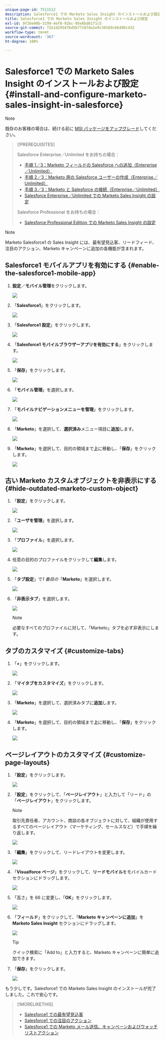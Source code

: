```yaml
---
unique-page-id: 7511512
description: Salesforce1 での Marketo Sales Insight のインストールおよび設定 - Marketo ドキュメント - 製品ドキュメント
title: Salesforce1 での Marketo Sales Insight のインストールおよび設定
exl-id: 9f26e90b-3199-4ef8-92bc-95e8bd81f1c5
source-git-commit: 72e1d29347bd5b77107da1e9c30169cb6490c432
workflow-type: tm+mt
source-wordcount: '367'
ht-degree: 100%

---
```


# Salesforce1 での Marketo Sales Insight のインストールおよび設定 {#install-and-configure-marketo-sales-insight-in-salesforce}

>[!NOTE]
>
>既存のお客様の場合は、続ける前に [MSI パッケージをアップグレード](/help/marketo/product-docs/marketo-sales-insight/msi-for-salesforce/upgrading/upgrading-your-msi-package.md)してください。

>[!PREREQUISITES]
>
>Salesforce Enterprise／Unlimited をお持ちの場合：
>
>* [手順 1／3：Marketo フィールドの Salesforce への追加（Enterprise／Unlimited）](/help/marketo/product-docs/crm-sync/salesforce-sync/setup/enterprise-unlimited-edition/step-1-of-3-add-marketo-fields-to-salesforce-enterprise-unlimited.md)
>* [手順 2／3：Marketo 用の Salesforce ユーザーの作成（Enterprise／Unlimited）](/help/marketo/product-docs/crm-sync/salesforce-sync/setup/enterprise-unlimited-edition/step-2-of-3-create-a-salesforce-user-for-marketo-enterprise-unlimited.md)
>* [手順 3／3：Marketo と Salesforce の接続（Enterprise／Unlimited）](/help/marketo/product-docs/crm-sync/salesforce-sync/setup/enterprise-unlimited-edition/step-3-of-3-connect-marketo-and-salesforce-enterprise-unlimited.md)
>* [Salesforce Enterprise／Unlimited での Marketo Sales Insight の設定](/help/marketo/product-docs/marketo-sales-insight/msi-for-salesforce/configuration/configure-marketo-sales-insight-in-salesforce-enterprise-unlimited.md)
>
>Salesforce Professional をお持ちの場合：
>
>* [Salesforce Professional Edition での Marketo Sales Insight の設定](/help/marketo/product-docs/marketo-sales-insight/msi-for-salesforce/configuration/configure-marketo-sales-insight-in-salesforce-professional-edition.md)
>


>[!NOTE]
>
>Marketo Salesforce1 の Sales Insight には、最有望見込客、リードフィード、注目のアクション、Marketo キャンペーンに追加の各機能が含まれます。

## Salesforce1 モバイルアプリを有効にする {#enable-the-salesforce1-mobile-app}

1. **設定**／**モバイル管理**&#x200B;をクリックします。

   ![](assets/image2015-4-21-15-3a29-3a22.png)

1. 「**Salesforce1**」をクリックします。

   ![](assets/image2015-4-21-15-3a30-3a51.png)

1. 「**Salesforce1 設定**」をクリックします。

   ![](assets/image2015-4-21-15-3a32-3a21.png)

1. 「**Salesforce1 モバイルブラウザーアプリを有効にする**」をクリックします。

   ![](assets/image2015-4-21-15-3a34-3a27.png)

1. 「**保存**」をクリックします。

   ![](assets/image2015-4-21-15-3a42-3a48.png)

1. 「**モバイル管理**」を選択します。

   ![](assets/image2015-4-22-11-3a10-3a14.png)

1. 「**モバイルナビゲーションメニューを管理**」をクリックします。

   ![](assets/image2015-4-22-11-3a13-3a10.png)

1. 「**Marketo**」を選択して、**選択済み**&#x200B;メニュー項目に&#x200B;**追加**&#x200B;します。

   ![](assets/image2015-4-22-14-3a55-3a37.png)

1. 「**Marketo**」を選択して、目的の領域まで&#x200B;**上**&#x200B;に移動し、「**保存**」をクリックします。

   ![](assets/image2015-4-22-17-3a20-3a56.png)

## 古い Marketo カスタムオブジェクトを非表示にする {#hide-outdated-marketo-custom-object}

1. 「**設定**」をクリックします。

   ![](assets/image2015-4-22-15-3a13-3a48.png)

1. 「**ユーザを管理**」を選択します。

   ![](assets/image2015-5-5-11-3a13-3a45.png)

1. 「**プロファイル**」を選択します。

   ![](assets/image2015-5-5-11-3a15-3a21.png)

1. 任意の目的のプロファイルをクリックして&#x200B;**編集**&#x200B;します。

   ![](assets/image2015-5-5-13-3a51-3a36.png)

1. 「**タブ設定**」で&#x200B;_1 番目の_「**Marketo**」を選択します。

   ![](assets/image2015-5-5-13-3a55-3a36.png)

1. 「**非表示タブ**」を選択します。

   ![](assets/image2015-5-5-14-3a2-3a29.png)

   >[!NOTE]
   >
   >必要なすべてのプロファイルに対して、「Marketo」タブを必ず非表示にします。

## タブのカスタマイズ {#customize-tabs}

1. 「**+**」をクリックします。

   ![](assets/image2015-4-22-17-3a14-3a49.png)

1. 「**マイタブをカスタマイズ**」をクリックします。

   ![](assets/image2015-4-22-17-3a16-3a22.png)

1. 「**Marketo**」を選択して、選択済みタブに&#x200B;**追加**&#x200B;します。

   ![](assets/image2015-4-22-17-3a17-3a15.png)

1. 「**Marketo**」を選択して、目的の領域まで&#x200B;**上**&#x200B;に移動し、「**保存**」をクリックします。

   ![](assets/image2015-4-22-18-3a29-3a47.png)

## ページレイアウトのカスタマイズ {#customize-page-layouts}

1. 「**設定**」をクリックします。

   ![](assets/image2015-4-22-17-3a26-3a56.png)

1. 「**設定**」をクリックして、「**ページレイアウト**」と入力して「リード」の「**ページレイアウト**」をクリックします。

   >[!NOTE]
   >
   >取引先責任者、アカウント、商談の各オブジェクトに対して、組織が使用するすべてのページレイアウト（マーケティング、セールスなど）で手順を繰り返します。

   ![](assets/image2015-4-22-17-3a34-3a33.png)

1. 「**編集**」をクリックして、リードレイアウトを変更します。

   ![](assets/image2015-4-22-17-3a44-3a0.png)

1. 「**Visualforce ページ**」をクリックして、**リードモバイル**&#x200B;をモバイルカードセクションにドラッグします。

   ![](assets/image2015-4-22-17-3a49-3a37.png)

1. 「高さ」を 66 に変更し、「**OK**」をクリックします。

   ![](assets/image2015-4-22-17-3a52-3a15.png)

1. 「**フィールド**」をクリックして、「**Marketo キャンペーンに追加**」を **Marketo Sales Insight** セクションにドラッグします。

   ![](assets/configure-step-6.png)

   >[!TIP]
   >
   >クイック検索に「Add to」と入力すると、Marketo キャンペーンに簡単に追加できます。

1. 「**保存**」をクリックします。

   ![](assets/image2015-4-22-18-3a1-3a56.png)

もう少しです。Salesforce1 での Marketo Sales Insight のインストールが完了しました。これで安心です。

>[!MORELIKETHIS]
>
>* [Salesforce1 での最有望見込客](/help/marketo/product-docs/marketo-sales-insight/msi-for-salesforce/msi-for-mobile/best-bets-in-salesforce1.md)
>* [Salesforce1 での注目のアクション](/help/marketo/product-docs/marketo-sales-insight/msi-for-salesforce/msi-for-mobile/interesting-moments-in-salesforce1.md)
>* [Salesforce1 での Marketo メール送信、キャンペーンおよびウォッチリストアクション](/help/marketo/product-docs/marketo-sales-insight/msi-for-salesforce/msi-for-mobile/send-marketo-email-and-campaign-and-watchlist-actions-in-salesforce1.md)

